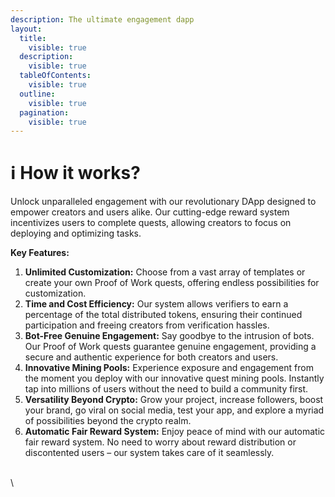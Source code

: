 ```yaml
---
description: The ultimate engagement dapp
layout:
  title:
    visible: true
  description:
    visible: true
  tableOfContents:
    visible: true
  outline:
    visible: true
  pagination:
    visible: true
---
```


# ℹ How it works?

Unlock unparalleled engagement with our revolutionary DApp designed to empower creators and users alike. Our cutting-edge reward system incentivizes users to complete quests, allowing creators to focus on deploying and optimizing tasks.

**Key Features:**

1. **Unlimited Customization:** Choose from a vast array of templates or create your own Proof of Work quests, offering endless possibilities for customization.
2. **Time and Cost Efficiency:** Our system allows verifiers to earn a percentage of the total distributed tokens, ensuring their continued participation and freeing creators from verification hassles.
3. **Bot-Free Genuine Engagement:** Say goodbye to the intrusion of bots. Our Proof of Work quests guarantee genuine engagement, providing a secure and authentic experience for both creators and users.
4. **Innovative Mining Pools:** Experience exposure and engagement from the moment you deploy with our innovative quest mining pools. Instantly tap into millions of users without the need to build a community first.
5. **Versatility Beyond Crypto:** Grow your project, increase followers, boost your brand, go viral on social media, test your app, and explore a myriad of possibilities beyond the crypto realm.
6. **Automatic Fair Reward System:** Enjoy peace of mind with our automatic fair reward system. No need to worry about reward distribution or discontented users – our system takes care of it seamlessly.

\
\
